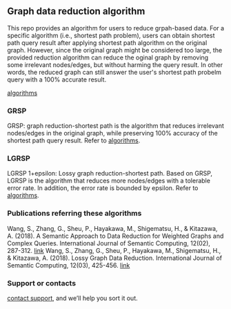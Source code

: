 ## Graph data reduction algorithm

This repo provides an algorithm for users to reduce grpah-based data. For a specific algorithm (i.e., shortest path problem), users can obtain shortest path query result after applying shortest path algorithm on the original graph. However, since the original graph might be considered too large, the provided reduction algorithm can reduce the oginal graph by removing some irrelevant nodes/edges, but without harming the query result. In other words, the reduced graph can still answer the user's shortest path probelm query with a 100% accurate result.

 [algorithms](https://github.com/ahsien0000/GraphReduction_ShortestPath/tree/master/src/algorithm) 

### GRSP

GRSP: graph reduction-shortest path is the algorithm that reduces irrelevant nodes/edges in the original graph, while preserving 100% accuracy of the shortest path query result.
Refer to [algorithms](https://github.com/ahsien0000/GraphReduction_ShortestPath/tree/master/src/algorithm).

### LGRSP

LGRSP 1+epsilon: Lossy graph reduction-shortest path. Based on GRSP, LGRSP is the algorithm that reduces more nodes/edges with a tolerable error rate. In addition, the error rate is bounded by epsilon.
Refer to [algorithms](https://github.com/ahsien0000/GraphReduction_ShortestPath/tree/master/src/algorithm).

### Publications referring these algorithms

Wang, S., Zhang, G., Sheu, P., Hayakawa, M., Shigematsu, H., & Kitazawa, A. (2018). A Semantic Approach to Data Reduction for Weighted Graphs and Complex Queries. International Journal of Semantic Computing, 12(02), 287-312. [link](https://www.worldscientific.com/doi/abs/10.1142/S1793351X18500010)
Wang, S., Zhang, G., Sheu, P., Hayakawa, M., Shigematsu, H., & Kitazawa, A. (2018). Lossy Graph Data Reduction. International Journal of Semantic Computing, 12(03), 425-456. [link](https://www.worldscientific.com/doi/abs/10.1142/S1793351X18500022)


### Support or contacts
[contact support](chunghc3@uci.edu), and we’ll help you sort it out.
